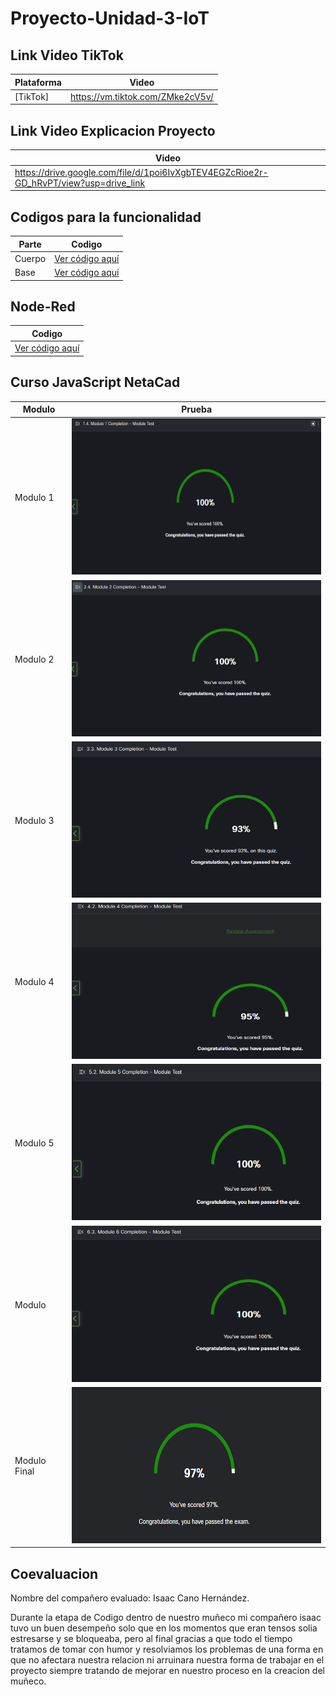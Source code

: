 # Proyecto-Unidad-3-IoT

## Link Video TikTok
|Plataforma|Video|
|--|--|
|[TikTok]|https://vm.tiktok.com/ZMke2cV5v/|

## Link Video Explicacion Proyecto
|Video|
|--|
|https://drive.google.com/file/d/1poi6IvXgbTEV4EGZcRioe2r-GD_hRvPT/view?usp=drive_link|

## Codigos para la funcionalidad
|Parte|Codigo|
|--|--|
|Cuerpo|[Ver código aquí](Codigos/Diablo.py)|
|Base|[Ver código aquí](Codigos/Base.py)|

## Node-Red
|Codigo|
|--|
|[Ver código aquí](NodeRed/TheDevil.json)|

## Curso JavaScript NetaCad
|Modulo|Prueba|
|--|--|
|Modulo 1|<img width="500" height="250" src="https://github.com/Jesus-Eduardo2004/Curso-Java-Jesus/blob/main/Screenshot%202024-12-05%20224933.png" width="100"/>|
|Modulo 2|<img width="500" height="250" src="https://github.com/Jesus-Eduardo2004/Curso-Java-Jesus/blob/main/Screenshot%202024-12-05%20225005.png" width="100"/>|
|Modulo 3|<img width="500" height="250" src="https://github.com/Jesus-Eduardo2004/Curso-Java-Jesus/blob/main/Screenshot%202024-12-05%20225025.png" width="100"/>|
|Modulo 4|<img width="500" height="250" src="https://github.com/Jesus-Eduardo2004/Curso-Java-Jesus/blob/main/Screenshot%202024-12-05%20225051.png" width="100"/>|
|Modulo 5|<img width="500" height="250" src="https://github.com/Jesus-Eduardo2004/Curso-Java-Jesus/blob/main/Screenshot%202024-12-05%20225119.png" width="100"/>|
|Modulo |<img width="500" height="250" src="https://github.com/Jesus-Eduardo2004/Curso-Java-Jesus/blob/main/Screenshot%202024-12-05%20225142.png" width="100"/>|
|Modulo Final|<img width="500" height="250" src="https://github.com/Jesus-Eduardo2004/Curso-Java-Jesus/blob/main/Screenshot%202024-12-04%20235723.png" width="100"/>|

## Coevaluacion
Nombre del compañero evaluado: Isaac Cano Hernández.

Durante la etapa de Codigo dentro de nuestro muñeco mi compañero isaac tuvo un buen desempeño solo que en los momentos que eran tensos solia estresarse y se bloqueaba, pero al final gracias a que todo el tiempo tratamos de tomar con humor y resolviamos los problemas de una forma en que no afectara nuestra relacion ni arruinara nuestra forma de trabajar en el proyecto siempre tratando de mejorar en nuestro proceso en la creacion del muñeco.

